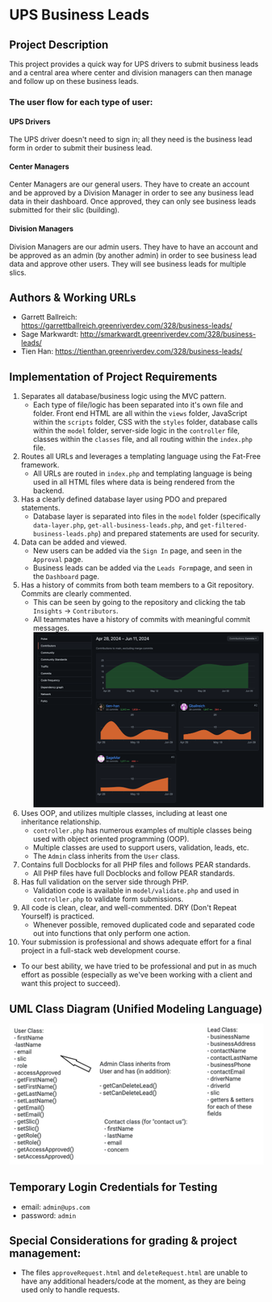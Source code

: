 # UPS Business Leads

## Project Description
This project provides a quick way for UPS drivers to submit business leads and a central area where center and division
managers can then manage and follow up on these business leads.

### The user flow for each type of user:
#### UPS Drivers
The UPS driver doesn't need to sign in; all they need is the business lead form in order to submit their business lead.

#### Center Managers
Center Managers are our general users. They have to create an account and be approved by a Division Manager in order to
see any business lead data in their dashboard. Once approved, they can only see business leads submitted for their slic
(building).

#### Division Managers
Division Managers are our admin users. They have to have an account and be approved as an admin (by another admin) in
order to see business lead data and approve other users. They will see business leads for multiple slics.

## Authors & Working URLs
- Garrett Ballreich: https://garrettballreich.greenriverdev.com/328/business-leads/
- Sage Markwardt: http://smarkwardt.greenriverdev.com/328/business-leads/
- Tien Han: https://tienthan.greenriverdev.com/328/business-leads/

## Implementation of Project Requirements
1. Separates all database/business logic using the MVC pattern.
   - Each type of file/logic has been separated into it's own file and folder. Front end HTML are all within the
      `views` folder, JavaScript within the `scripts` folder, CSS with the `styles` folder, database calls within the
      `model` folder, server-side logic in the `controller` file, classes within the `classes` file, and all routing
      within the `index.php` file.
2. Routes all URLs and leverages a templating language using the Fat-Free framework.
   - All URLs are routed in `index.php` and templating language is being used in all HTML files where data is being
      rendered from the backend.
3. Has a clearly defined database layer using PDO and prepared statements.
    - Database layer is separated into files in the `model` folder (specifically `data-layer.php`,
   `get-all-business-leads.php`, and `get-filtered-business-leads.php`) and prepared statements are used for security.
4. Data can be added and viewed.
    - New users can be added via the `Sign In` page, and seen in the `Approval` page.
    - Business leads can be added via the `Leads Form`page, and seen in the `Dashboard` page.
5. Has a history of commits from both team members to a Git repository. Commits are clearly commented.
    - This can be seen by going to the repository and clicking the tab `Insights` -> `Contributors`.
    - All teammates have a history of commits with meaningful commit messages.
   ![github_insights.png](images%2Fgithub_insights.png)
6. Uses OOP, and utilizes multiple classes, including at least one inheritance relationship.
   - `controller.php` has numerous examples of multiple classes being used with object oriented programming (OOP).
   - Multiple classes are used to support users, validation, leads, etc.
   - The `Admin` class inherits from the `User` class.
7. Contains full Docblocks for all PHP files and follows PEAR standards.
   - All PHP files have full Docblocks and follow PEAR standards.
8. Has full validation on the server side through PHP.
   - Validation code is available in `model/validate.php` and used in `controller.php` to validate form submissions.
9. All code is clean, clear, and well-commented. DRY (Don't Repeat Yourself) is practiced.
   - Whenever possible, removed duplicated code and separated code out into functions that only perform one action.
10. Your submission is professional and shows adequate effort for a final project in a full-stack web development course.
   - To our best ability, we have tried to be professional and put in as much effort as possible (especially as we've
    been working with a client and want this project to succeed).

## UML Class Diagram (Unified Modeling Language)
![UML_Diagram.png](images%2FUML_Diagram.png)

## Temporary Login Credentials for Testing
- email: `admin@ups.com`
- password: `admin`

## Special Considerations for grading & project management:
- The files `approveRequest.html` and `deleteRequest.html` are unable to have any additional headers/code at the
   moment, as they are being used only to handle requests.